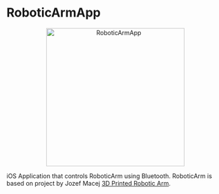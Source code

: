 # RoboticArmApp

<p align="center">
    <img src="https://i.ibb.co/yh3dr5h/Appka.jpg" width="320" max-width="90%" alt="RoboticArmApp" />
</p>

iOS Application that controls RoboticArm using Bluetooth. RoboticArm is based on project by Jozef Macej [3D Printed Robotic Arm](https://www.youtube.com/watch?v=dlAjBVg1W2E).

